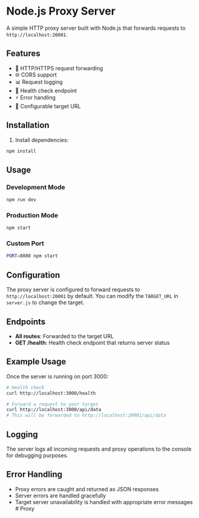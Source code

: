 # Node.js Proxy Server

A simple HTTP proxy server built with Node.js that forwards requests to `http://localhost:20001`.

## Features

- 🔄 HTTP/HTTPS request forwarding
- 🌐 CORS support
- 📊 Request logging
- 🏥 Health check endpoint
- ⚡ Error handling
- 🔧 Configurable target URL

## Installation

1. Install dependencies:
```bash
npm install
```

## Usage

### Development Mode
```bash
npm run dev
```

### Production Mode
```bash
npm start
```

### Custom Port
```bash
PORT=8080 npm start
```

## Configuration

The proxy server is configured to forward requests to `http://localhost:20001` by default. You can modify the `TARGET_URL` in `server.js` to change the target.

## Endpoints

- **All routes**: Forwarded to the target URL
- **GET /health**: Health check endpoint that returns server status

## Example Usage

Once the server is running on port 3000:

```bash
# Health check
curl http://localhost:3000/health

# Forward a request to your target
curl http://localhost:3000/api/data
# This will be forwarded to http://localhost:20001/api/data
```

## Logging

The server logs all incoming requests and proxy operations to the console for debugging purposes.

## Error Handling

- Proxy errors are caught and returned as JSON responses
- Server errors are handled gracefully
- Target server unavailability is handled with appropriate error messages #   P r o x y  
 